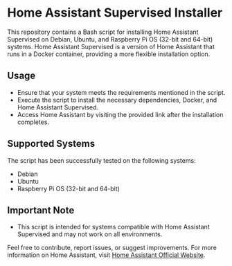 # Home Assistant Supervised Installer

This repository contains a Bash script for installing Home Assistant Supervised on Debian, Ubuntu, and Raspberry Pi OS (32-bit and 64-bit) systems. Home Assistant Supervised is a version of Home Assistant that runs in a Docker container, providing a more flexible installation option.

## Usage

- Ensure that your system meets the requirements mentioned in the script.
- Execute the script to install the necessary dependencies, Docker, and Home Assistant Supervised.
- Access Home Assistant by visiting the provided link after the installation completes.

## Supported Systems

The script has been successfully tested on the following systems:
- Debian
- Ubuntu
- Raspberry Pi OS (32-bit and 64-bit)

## Important Note

- This script is intended for systems compatible with Home Assistant Supervised and may not work on all environments.

Feel free to contribute, report issues, or suggest improvements. For more information on Home Assistant, visit [Home Assistant Official Website](https://www.home-assistant.io/).
